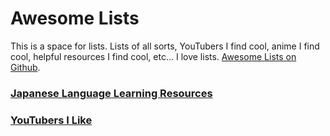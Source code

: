 # Awesome Lists

This is a space for lists. Lists of all sorts, YouTubers I find cool, anime I find cool, helpful resources I find cool, etc... I love lists. [Awesome Lists on Github](https://github.com/topics/awesome).

### [Japanese Language Learning Resources](../Japanese%20Section/Resources.md)
### [YouTubers I Like](YTlist.md)